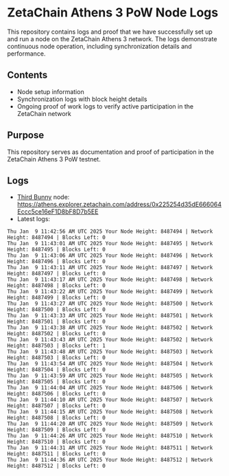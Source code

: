 # ZetaChain Athens 3 PoW Node Logs
This repository contains logs and proof that we have successfully set up and run a node on the ZetaChain Athens 3 network. The logs demonstrate continuous node operation, including synchronization details and performance.

## Contents
- Node setup information
- Synchronization logs with block height details
- Ongoing proof of work logs to verify active participation in the ZetaChain network

## Purpose
This repository serves as documentation and proof of participation in the ZetaChain Athens 3 PoW testnet.

## Logs

- [Third Bunny](https://thirdbunny.xyz/) node: https://athens.explorer.zetachain.com/address/0x225254d35dE666064Eccc5ce16eF1D8bF8D7b5EE
- Latest logs:
```
Thu Jan  9 11:42:56 AM UTC 2025 Your Node Height: 8487494 | Network Height: 8487494 | Blocks Left: 0
Thu Jan  9 11:43:01 AM UTC 2025 Your Node Height: 8487495 | Network Height: 8487495 | Blocks Left: 0
Thu Jan  9 11:43:06 AM UTC 2025 Your Node Height: 8487496 | Network Height: 8487496 | Blocks Left: 0
Thu Jan  9 11:43:11 AM UTC 2025 Your Node Height: 8487497 | Network Height: 8487497 | Blocks Left: 0
Thu Jan  9 11:43:17 AM UTC 2025 Your Node Height: 8487498 | Network Height: 8487498 | Blocks Left: 0
Thu Jan  9 11:43:22 AM UTC 2025 Your Node Height: 8487499 | Network Height: 8487499 | Blocks Left: 0
Thu Jan  9 11:43:27 AM UTC 2025 Your Node Height: 8487500 | Network Height: 8487500 | Blocks Left: 0
Thu Jan  9 11:43:33 AM UTC 2025 Your Node Height: 8487501 | Network Height: 8487501 | Blocks Left: 0
Thu Jan  9 11:43:38 AM UTC 2025 Your Node Height: 8487502 | Network Height: 8487502 | Blocks Left: 0
Thu Jan  9 11:43:43 AM UTC 2025 Your Node Height: 8487502 | Network Height: 8487503 | Blocks Left: 1
Thu Jan  9 11:43:48 AM UTC 2025 Your Node Height: 8487503 | Network Height: 8487503 | Blocks Left: 0
Thu Jan  9 11:43:54 AM UTC 2025 Your Node Height: 8487504 | Network Height: 8487504 | Blocks Left: 0
Thu Jan  9 11:43:59 AM UTC 2025 Your Node Height: 8487505 | Network Height: 8487505 | Blocks Left: 0
Thu Jan  9 11:44:04 AM UTC 2025 Your Node Height: 8487506 | Network Height: 8487506 | Blocks Left: 0
Thu Jan  9 11:44:10 AM UTC 2025 Your Node Height: 8487507 | Network Height: 8487507 | Blocks Left: 0
Thu Jan  9 11:44:15 AM UTC 2025 Your Node Height: 8487508 | Network Height: 8487508 | Blocks Left: 0
Thu Jan  9 11:44:20 AM UTC 2025 Your Node Height: 8487509 | Network Height: 8487509 | Blocks Left: 0
Thu Jan  9 11:44:26 AM UTC 2025 Your Node Height: 8487510 | Network Height: 8487510 | Blocks Left: 0
Thu Jan  9 11:44:31 AM UTC 2025 Your Node Height: 8487511 | Network Height: 8487511 | Blocks Left: 0
Thu Jan  9 11:44:36 AM UTC 2025 Your Node Height: 8487512 | Network Height: 8487512 | Blocks Left: 0
```
